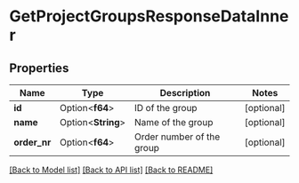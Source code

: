 # GetProjectGroupsResponseDataInner

## Properties

Name | Type | Description | Notes
------------ | ------------- | ------------- | -------------
**id** | Option<**f64**> | ID of the group | [optional]
**name** | Option<**String**> | Name of the group | [optional]
**order_nr** | Option<**f64**> | Order number of the group | [optional]

[[Back to Model list]](../README.md#documentation-for-models) [[Back to API list]](../README.md#documentation-for-api-endpoints) [[Back to README]](../README.md)


